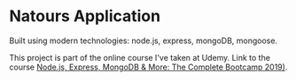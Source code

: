 # Natours Application

Built using modern technologies: node.js, express, mongoDB, mongoose.

This project is part of the online course I've taken at Udemy. Link to the course [Node.js, Express, MongoDB & More: The Complete Bootcamp 2019)](https://www.udemy.com/course/nodejs-express-mongodb-bootcamp/).
